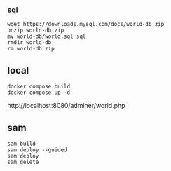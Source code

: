 ### sql

```
wget https://downloads.mysql.com/docs/world-db.zip
unzip world-db.zip
mv world-db/world.sql sql
rmdir world-db
rm world-db.zip
```

## local

```
docker compose build
docker compose up -d
```

http://localhost:8080/adminer/world.php

## sam

```
sam build
sam deploy --guided
sam deploy
sam delete
```
